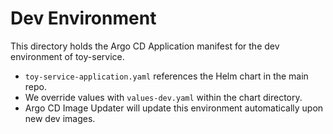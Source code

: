 # Dev Environment

This directory holds the Argo CD Application manifest for the dev environment of toy-service.

- `toy-service-application.yaml` references the Helm chart in the main repo.
- We override values with `values-dev.yaml` within the chart directory.
- Argo CD Image Updater will update this environment automatically upon new dev images.
